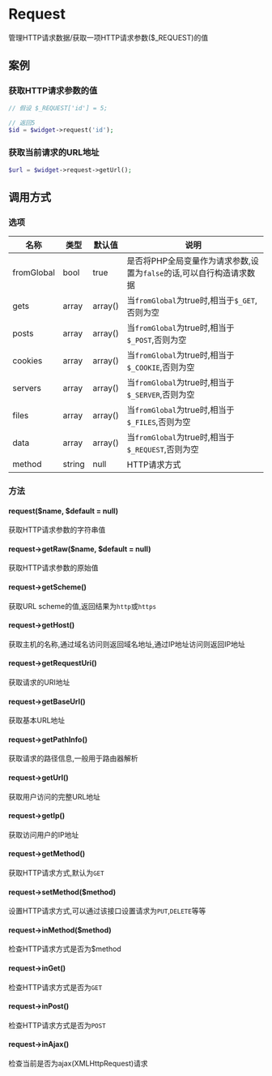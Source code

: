 Request
=======

管理HTTP请求数据/获取一项HTTP请求参数($_REQUEST)的值

案例
----

### 获取HTTP请求参数的值
```php
// 假设 $_REQUEST['id'] = 5;

// 返回5
$id = $widget->request('id');
```

### 获取当前请求的URL地址
```php
$url = $widget->request->getUrl();
```

调用方式
--------

### 选项

| 名称          | 类型      | 默认值    | 说明                                                                    |
|---------------|-----------|-----------|-------------------------------------------------------------------------|
| fromGlobal    | bool      | true      | 是否将PHP全局变量作为请求参数,设置为`false`的话,可以自行构造请求数据    |
| gets          | array     | array()   | 当`fromGlobal`为true时,相当于`$_GET`,否则为空                           |
| posts         | array     | array()   | 当`fromGlobal`为true时,相当于`$_POST`,否则为空                          |
| cookies       | array     | array()   | 当`fromGlobal`为true时,相当于`$_COOKIE`,否则为空                        |
| servers       | array     | array()   | 当`fromGlobal`为true时,相当于`$_SERVER`,否则为空                        |
| files         | array     | array()   | 当`fromGlobal`为true时,相当于`$_FILES`,否则为空                         |
| data          | array     | array()   | 当`fromGlobal`为true时,相当于`$_REQUEST`,否则为空                       |                                                    |
| method        | string    | null      | HTTP请求方式                                                            |

### 方法

#### request($name, $default = null)
获取HTTP请求参数的字符串值

#### request->getRaw($name, $default = null)
获取HTTP请求参数的原始值

#### request->getScheme()
获取URL scheme的值,返回结果为`http`或`https`

#### request->getHost()
获取主机的名称,通过域名访问则返回域名地址,通过IP地址访问则返回IP地址

#### request->getRequestUri()
获取请求的URI地址

#### request->getBaseUrl()
获取基本URL地址

#### request->getPathInfo()
获取请求的路径信息,一般用于路由器解析

#### request->getUrl()
获取用户访问的完整URL地址

#### request->getIp()
获取访问用户的IP地址

#### request->getMethod()
获取HTTP请求方式,默认为`GET`

#### request->setMethod($method)
设置HTTP请求方式,可以通过该接口设置请求为`PUT`,`DELETE`等等

#### request->inMethod($method)
检查HTTP请求方式是否为$method

#### request->inGet()
检查HTTP请求方式是否为`GET`

#### request->inPost()
检查HTTP请求方式是否为`POST`

#### request->inAjax()
检查当前是否为ajax(XMLHttpRequest)请求